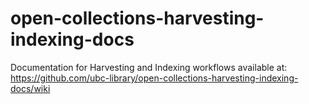 # open-collections-harvesting-indexing-docs

Documentation for Harvesting and Indexing workflows available at: https://github.com/ubc-library/open-collections-harvesting-indexing-docs/wiki
